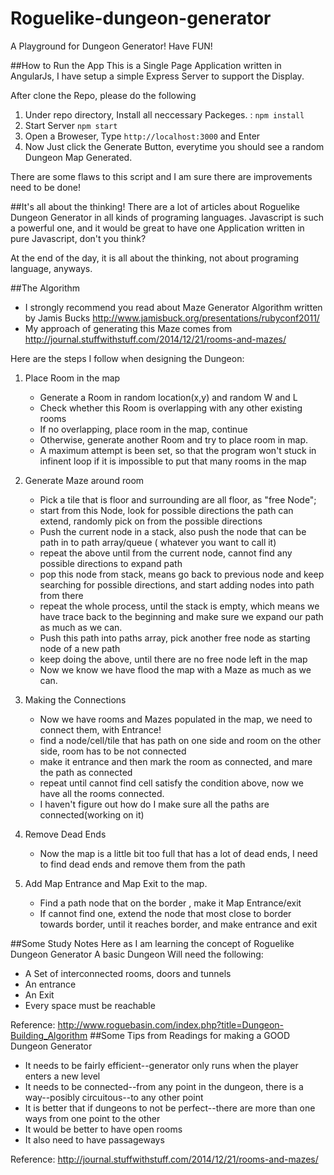 # Roguelike-dungeon-generator
A Playground for Dungeon Generator! Have FUN!

##How to Run the App
This is a Single Page Application written in AngularJs, I have setup a simple Express Server to support the Display. 

After clone the Repo, please do the following

1. Under repo directory, Install all neccessary Packeges. : `npm install`
2. Start Server `npm start`
3. Open a Broweser, Type `http://localhost:3000` and Enter
4. Now Just click the Generate Button, everytime you should see a random Dungeon Map Generated.

There are some flaws to this script and I am sure there are improvements need to be done!  

##It's all about the thinking!
There are a lot of articles about Roguelike Dungeon Generator in all kinds of programing languages. Javascript is such a powerful one, and it would be great to have one Application written in pure Javascript, don't you think?

At the end of the day, it is all about the thinking, not about programing language, anyways. 

##The Algorithm

* I strongly recommend you read about Maze Generator Algorithm written by Jamis Bucks http://www.jamisbuck.org/presentations/rubyconf2011/
* My approach of generating this Maze comes from http://journal.stuffwithstuff.com/2014/12/21/rooms-and-mazes/


Here are the steps I follow when designing the Dungeon:  
1. Place Room in the map
	* Generate a Room in random location(x,y) and random W and L
	* Check whether this Room is overlapping with any other existing rooms
	* If no overlapping, place room in the map, continue
	* Otherwise, generate another Room and try to place room in map.
	* A maximum attempt is been set, so that the program won't stuck in infinent loop if it is impossible to put that many rooms in the map

2. Generate Maze around room
	* Pick a tile that is floor and surrounding are all floor, as "free Node";
	* start from this Node, look for possible directions the path can extend, randomly pick on from the possible directions
	* Push the current node in a stack, also push the node that can be path in to path array/queue ( whatever you want to call it)
	* repeat the above until from the current node, cannot find any possible directions to expand path
	* pop this node from stack, means go back to previous node and keep searching for possible directions, and start adding nodes into path from there
	* repeat the whole process, until the stack is empty, which means we have trace back to the beginning and make sure we expand our path as much as we can.
	* Push this path into paths array, pick another free node as starting node of a new path
	* keep doing the above, until there are no free node left in the map
	* Now we know we have flood the map with a Maze as much as we can.
3. Making the Connections
	* Now we have rooms and Mazes populated in the map, we need to connect them, with Entrance!
	* find a node/cell/tile that has path on one side and room on the other side, room has to be not connected
	* make it entrance and then mark the room as connected, and mare the path as connected
	* repeat until cannot find cell satisfy the condition above, now we have all the rooms connected. 
	* I haven't figure out how do I make sure all the paths are connected(working on it)
4. Remove Dead Ends
	* Now the map is a little bit too full that has a lot of dead ends, I need to find dead ends and remove them from the path

5. Add Map Entrance and Map Exit to the map.
	* Find a path node that on the border , make it Map Entrance/exit
	* If cannot find one, extend the node that most close to border towards border, until it reaches border, and make entrance and exit
	
##Some Study Notes Here as I am learning the concept of Roguelike Dungeon Generator
 A basic Dungeon Will need the following:
 
 * A Set of interconnected rooms, doors and tunnels
 * An entrance
 * An Exit
 * Every space must be reachable

 Reference: http://www.roguebasin.com/index.php?title=Dungeon-Building_Algorithm
##Some Tips from Readings for making a GOOD Dungeon Generator
 
 * It needs to be fairly efficient--generator only runs when the player enters a new level
 * It needs to be connected--from any point in the dungeon, there is a way--posibly circuitous--to any other point
 * It is better that if dungeons to not be perfect--there are more than one ways from one point to the other
 * It would be better to have open rooms
 * It also need to have passageways

 Reference: http://journal.stuffwithstuff.com/2014/12/21/rooms-and-mazes/



